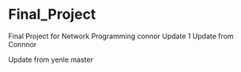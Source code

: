 # Final_Project
Final Project for Network Programming 
connor
 Update 1
 Update from Connnor

 
Update from yenle
master
